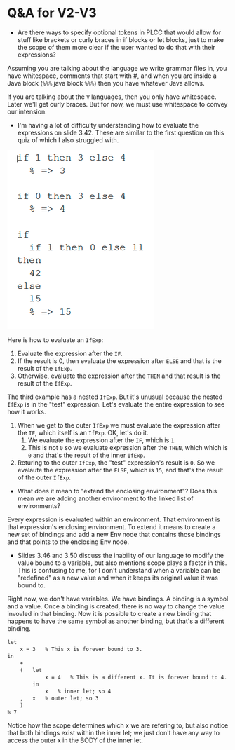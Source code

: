 # Q&A for V2-V3


* Are there ways to specify optional tokens in PLCC that would allow for stuff like brackets or curly braces in if blocks or let blocks, just to make the scope of them more clear if the user wanted to do that with their expressions?

Assuming you are talking about the language we write grammar files in,
you have whitespace, comments that start with #, and when you are inside
a Java block (`%%%` java block `%%%`) then you have whatever Java allows.

If you are talking about the `V` languages, then you only have whitespace.
Later we'll get curly braces. But for now, we must use whitespace to
convey our intension.


* I'm having a lot of difficulty understanding how to evaluate the expressions on slide 3.42. These are similar to the first question on this quiz of which I also struggled with.

![Slide 3.42](V2-V3-slide3.42.png)

Here is how to evaluate an `IfExp`:

1. Evaluate the expression after the `IF`.
2. If the result is 0, then evaluate the expression after `ELSE` and that is the result of the `IfExp`.
3. Otherwise, evaluate the expression after the `THEN` and that result is the result of the `IfExp`.

The third example has a nested `IfExp`. But it's unusual because the
nested `IfExp` is in the "test" expression. Let's evaluate the entire
expression to see how it works.

1. When we get to the outer `IfExp` we must evaluate the expression after
    the `IF`, which itself is an `IfExp`. OK, let's do it.
    1. We evaluate the expression after the `IF`, which is `1`.
    2. This is not `0` so we evaluate expression after the `THEN`, which
        which is `0` and that's the result of the inner `IfExp`.
2. Returing to the outer `IfExp`, the "test" expression's result is `0`.
    So we evalaute the expression after the `ELSE`, which is `15`, and
    that's the result of the outer `IfExp`.


* What does it mean to "extend the enclosing environment"? Does this mean we are adding another environment to the linked list of environments?

Every expression is evaluated within an environment. That environment
is that expression's enclosing environment. To extend it means to create
a new set of bindings and add a new Env node that contains those bindings
and that points to the enclosing Env node.

* Slides 3.46 and 3.50 discuss the inability of our language to modify the value bound to a variable, but also mentions scope plays a factor in this. This is confusing to me, for I don't understand when a variable can be "redefined" as a new value and when it keeps its original value it was bound to.

Right now, we don't have variables. We have bindings. A binding is a
symbol and a value. Once a binding is created, there is no way to change
the value invovled in that binding. Now it is possible to create a new
binding that happens to have the same symbol as another binding, but
that's a different binding.

```
let
    x = 3   % This x is forever bound to 3.
in
    +
    (   let
            x = 4   % This is a different x. It is forever bound to 4.
        in
            x   % inner let; so 4
    ,   x   % outer let; so 3
    )
% 7
```

Notice how the scope determines which x we are refering to, but also notice that both bindings exist within the inner let; we just don't have any way to access the outer x in the BODY of the inner let.
